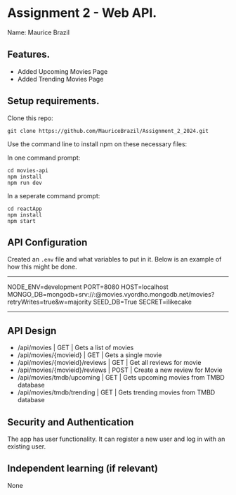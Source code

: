 # Assignment 2 - Web API.

Name: Maurice Brazil

## Features.
 
 + Added Upcoming Movies Page
 + Added Trending Movies Page

## Setup requirements.

Clone this repo:

```
git clone https://github.com/MauriceBrazil/Assignment_2_2024.git
```

Use the command line to install npm on these necessary files:

In one command prompt:
```
cd movies-api
npm install
npm run dev
```

In a seperate command prompt: 

```
cd reactApp
npm install
npm start
```

## API Configuration

Created an `.env` file and what variables to put in it. Below is an example of how this might be done.

______________________
NODE_ENV=development
PORT=8080
HOST=localhost
MONGO_DB=mongodb+srv://<username>:<password>@movies.vyordho.mongodb.net/movies?retryWrites=true&w=majority
SEED_DB=True
SECRET=ilikecake
______________________

## API Design

- /api/movies | GET | Gets a list of movies 
- /api/movies/{movieid} | GET | Gets a single movie 
- /api/movies/{movieid}/reviews | GET | Get all reviews for movie 
- /api/movies/{movieid}/reviews | POST | Create a new review for Movie 
- /api/movies/tmdb/upcoming | GET | Gets upcoming movies from TMBD database
- /api/movies/tmdb/trending | GET | Gets trending movies from TMBD database


## Security and Authentication

The app has user functionality. It can register a new user and log in with an existing user.

## Independent learning (if relevant)

None 
